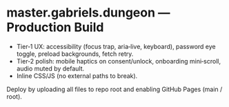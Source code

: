 # master.gabriels.dungeon — Production Build

- Tier‑1 UX: accessibility (focus trap, aria‑live, keyboard), password eye toggle, preload backgrounds, fetch retry.
- Tier‑2 polish: mobile haptics on consent/unlock, onboarding mini‑scroll, audio muted by default.
- Inline CSS/JS (no external paths to break).

Deploy by uploading all files to repo root and enabling GitHub Pages (main / root).
